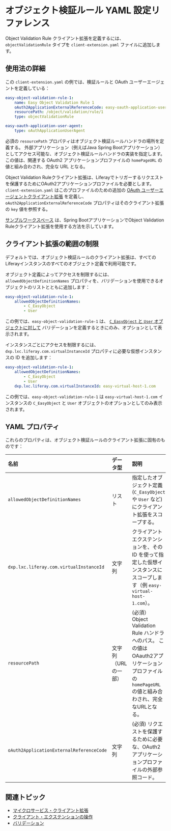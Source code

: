 # オブジェクト検証ルール YAML 設定リファレンス

Object Validation Rule クライアント拡張を定義するには、`objectValidationRule` タイプを `client-extension.yaml` ファイルに追加します。

## 使用法の詳細

この `client-extension.yaml` の例では、検証ルールと OAuth ユーザーエージェントを定義している：

```yaml
easy-object-validation-rule-1:
    name: Easy Object Validation Rule 1
    oAuth2ApplicationExternalReferenceCode: easy-oauth-application-user-agent
    resourcePath: /object/validation/rule/1
    type: objectValidationRule

easy-oauth-application-user-agent:
    type: oAuthApplicationUserAgent
```

必須の `resourcePath` プロパティはオブジェクト検証ルールハンドラの場所を定義する。 外部アプリケーション（例えばJava Spring Bootアプリケーション）としてアクセス可能な、オブジェクト検証ルールハンドラの実装を指定します。 この値は、関連する OAuth2 アプリケーションプロファイルの `homePageURL` の値と組み合わされ、完全な URL となる。

Object Validation Ruleクライアント拡張は、Liferayでトリガーするリクエストを保護するためにOAuth2アプリケーションプロファイルを必要とします。 `client-extension.yaml` はこのプロファイルのための追加の [OAuth ユーザーエージェントクライアント拡張](../configuration-client-extensions/oauth-user-agent-yaml-configuration-reference.md) を定義し、`oAuth2ApplicationExternalReferenceCode` プロパティはそのクライアント拡張の `key` 値を参照する。

[サンプルワークスペース](https://github.com/liferay/liferay-portal/tree/master/workspaces/liferay-sample-workspace/client-extensions/liferay-sample-etc-spring-boot) は、Spring BootアプリケーションでObject Validation Ruleクライアント拡張を使用する方法を示しています。

## クライアント拡張の範囲の制限

デフォルトでは、オブジェクト検証ルールのクライアント拡張は、すべてのLiferayインスタンスのすべてのオブジェクト定義で利用可能です。

オブジェクト定義によってアクセスを制限するには、`allowedObjectDefinitionNames` プロパティを、バリデーションを使用できるオブジェクトのリストとともに追加します：

```yaml
easy-object-validation-rule-1:
    allowedObjectDefinitionNames:
        - C_EasyObject
        - User
```

この例では、`easy-object-validation-rule-1` は、 [`C_EasyObject` と `User` オブジェクトに対して](../../objects/creating-and-managing-objects/validations.md) バリデーションを定義するときにのみ、オプションとして表示されます。

インスタンスごとにアクセスを制限するには、`dxp.lxc.liferay.com.virtualInstanceId` プロパティに必要な仮想インスタンスの ID を追加します：

```yaml
easy-object-validation-rule-1:
    allowedObjectDefinitionNames:
        - C_EasyObject
        - User
    dxp.lxc.liferay.com.virtualInstanceId: easy-virtual-host-1.com
```

この例では、`easy-object-validation-rule-1` は `easy-virtual-host-1.com` インスタンスの `C_EasyObject` と `User` オブジェクトのオプションとしてのみ表示されます。

## YAML プロパティ

これらのプロパティは、オブジェクト検証ルールのクライアント拡張に固有のものです：

| 名前                                       | データ型        | 説明                                                                                                                     |
| :--------------------------------------- | :---------- | :--------------------------------------------------------------------------------------------------------------------- |
| `allowedObjectDefinitionNames`           | リスト         | 指定したオブジェクト定義 (`C_EasyObject` や `User` など) にクライアント拡張をスコープする。                                         |
| `dxp.lxc.liferay.com.virtualInstanceId`  | 文字列         | クライアントエクステンションを、その ID を使って指定した仮想インスタンスにスコープします（例 `easy-virtual-host-1.com`）。                                           |
| `resourcePath`                           | 文字列（URLの一部） | (必須） Object Validation Rule ハンドラへのパス。 この値はOAauth2アプリケーションプロファイルの `homePageURL` の値と組み合わされ、完全なURLとなる。 |
| `oAuth2ApplicationExternalReferenceCode` | 文字列         | (必須) リクエストを保護するために必要な、OAuth2アプリケーションプロファイルの外部参照コード。                                                 |

## 関連トピック

* [マイクロサービス・クライアント拡張](../microservice-client-extensions.md)
* [クライアント・エクステンションの操作](../working-with-client-extensions.md)
* [バリデーション](./workflow-action-yaml-configuration-reference.md)
